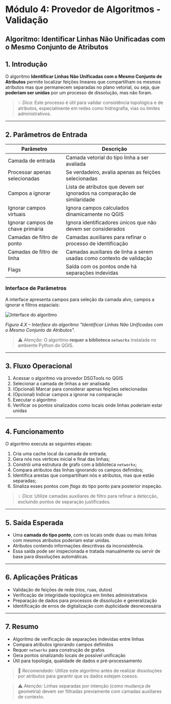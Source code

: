 # Módulo 4: Provedor de Algoritmos - Validação

## Algoritmo: Identificar Linhas Não Unificadas com o Mesmo Conjunto de Atributos

## 1. Introdução

O algoritmo **Identificar Linhas Não Unificadas com o Mesmo Conjunto de Atributos** permite localizar feições lineares que compartilham os mesmos atributos mas que permanecem separadas no plano vetorial, ou seja, que **poderiam ser unidas** por um processo de dissolução, mas não foram.

> 💡 *Dica:* Este processo é útil para validar consistência topológica e de atributos, especialmente em redes como hidrografia, vias ou limites administrativos.

---

## 2. Parâmetros de Entrada

| Parâmetro                    | Descrição                                                                 |
|-----------------------------|---------------------------------------------------------------------------|
| Camada de entrada           | Camada vetorial do tipo linha a ser avaliada                             |
| Processar apenas selecionadas| Se verdadeiro, avalia apenas as feições selecionadas                     |
| Campos a ignorar            | Lista de atributos que devem ser ignorados na comparação de similaridade |
| Ignorar campos virtuais     | Ignora campos calculados dinamicamente no QGIS                           |
| Ignorar campos de chave primária | Ignora identificadores únicos que não devem ser considerados          |
| Camadas de filtro de ponto  | Camadas auxiliares para refinar o processo de identificação              |
| Camadas de filtro de linha  | Camadas auxiliares de linha a serem usadas como contexto de validação    |
| Flags                       | Saída com os pontos onde há separações indevidas                         |

### Interface de Parâmetros

A interface apresenta campos para seleção da camada alvo, campos a ignorar e filtros espaciais:

![Interface do algoritmo](assets/modulo-04/img-config-identificar-linhas-nao-unificadas.png)

*Figura 4.X – Interface do algoritmo "Identificar Linhas Não Unificadas com o Mesmo Conjunto de Atributos".*

> ⚠️ *Atenção:* O algoritmo **requer a biblioteca `networkx`** instalada no ambiente Python do QGIS.

---

## 3. Fluxo Operacional

1. Acessar o algoritmo via provedor DSGTools no QGIS
2. Selecionar a camada de linhas a ser analisada
3. (Opcional) Marcar para considerar apenas feições selecionadas
4. (Opcional) Indicar campos a ignorar na comparação
5. Executar o algoritmo
6. Verificar os pontos sinalizados como locais onde linhas poderiam estar unidas

---

## 4. Funcionamento

O algoritmo executa as seguintes etapas:

1. Cria uma cache local da camada de entrada;
2. Gera nós nos vértices inicial e final das linhas;
3. Constrói uma estrutura de grafo com a biblioteca `networkx`;
4. Compara atributos das linhas ignorando os campos definidos;
5. Identifica arestas que compartilham nós e atributos, mas que estão separadas;
6. Sinaliza esses pontos com *flags* do tipo ponto para posterior inspeção.

> 💡 *Dica:* Utilize camadas auxiliares de filtro para refinar a detecção, excluindo pontos de separação justificados.

---

## 5. Saída Esperada

- Uma **camada do tipo ponto**, com os locais onde duas ou mais linhas com mesmos atributos poderiam estar unidas.
- Atributos contendo informações descritivas da inconsistência.
- Essa saída pode ser inspecionada e tratada manualmente ou servir de base para dissoluções automáticas.

---

## 6. Aplicações Práticas

- Validação de feições de rede (rios, ruas, dutos)
- Verificação de integridade topológica em limites administrativos
- Preparação de dados para processos de dissolução e generalização
- Identificação de erros de digitalização com duplicidade desnecessária

---

## 7. Resumo

- Algoritmo de verificação de separações indevidas entre linhas
- Compara atributos ignorando campos definidos
- Requer `networkx` para construção de grafos
- Gera pontos sinalizando locais de possível unificação
- Útil para topologia, qualidade de dados e pré-processamento

> 🔹 *Recomendado:* Utilize este algoritmo antes de realizar dissoluções por atributos para garantir que os dados estejam coesos.

> ⚠️ *Atenção:* Linhas separadas por intenção (como mudança de geometria) devem ser filtradas previamente com camadas auxiliares de contexto.
